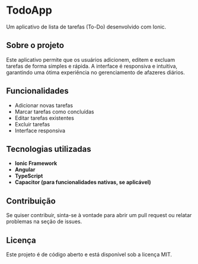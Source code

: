 # TodoApp

Um aplicativo de lista de tarefas (To-Do) desenvolvido com Ionic.

## Sobre o projeto

Este aplicativo permite que os usuários adicionem, editem e excluam tarefas de forma simples e rápida. A interface é responsiva e intuitiva, garantindo uma ótima experiência no gerenciamento de afazeres diários.

## Funcionalidades

- Adicionar novas tarefas
- Marcar tarefas como concluídas
- Editar tarefas existentes
- Excluir tarefas
- Interface responsiva

## Tecnologias utilizadas

- **Ionic Framework**
- **Angular**
- **TypeScript**
- **Capacitor (para funcionalidades nativas, se aplicável)**

## Contribuição

Se quiser contribuir, sinta-se à vontade para abrir um pull request ou relatar problemas na seção de issues.

## Licença

Este projeto é de código aberto e está disponível sob a licença MIT.

